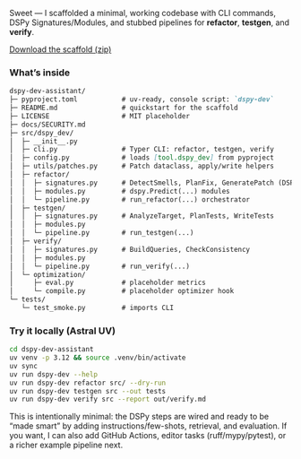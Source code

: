 Sweet — I scaffolded a minimal, working codebase with CLI commands, DSPy Signatures/Modules, and stubbed pipelines for **refactor**, **testgen**, and **verify**.

[Download the scaffold (zip)](sandbox:/mnt/data/dspy-dev-assistant.zip)

### What’s inside

```markdown
dspy-dev-assistant/
├─ pyproject.toml           # uv-ready, console script: `dspy-dev`
├─ README.md                # quickstart for the scaffold
├─ LICENSE                  # MIT placeholder
├─ docs/SECURITY.md
├─ src/dspy_dev/
│  ├─ __init__.py
│  ├─ cli.py                # Typer CLI: refactor, testgen, verify
│  ├─ config.py             # loads [tool.dspy_dev] from pyproject
│  ├─ utils/patches.py      # Patch dataclass, apply/write helpers
│  ├─ refactor/
│  │  ├─ signatures.py      # DetectSmells, PlanFix, GeneratePatch (DSPy)
│  │  ├─ modules.py         # dspy.Predict(...) modules
│  │  └─ pipeline.py        # run_refactor(...) orchestrator
│  ├─ testgen/
│  │  ├─ signatures.py      # AnalyzeTarget, PlanTests, WriteTests
│  │  ├─ modules.py
│  │  └─ pipeline.py        # run_testgen(...)
│  ├─ verify/
│  │  ├─ signatures.py      # BuildQueries, CheckConsistency
│  │  ├─ modules.py
│  │  └─ pipeline.py        # run_verify(...)
│  └─ optimization/
│     ├─ eval.py            # placeholder metrics
│     └─ compile.py         # placeholder optimizer hook
└─ tests/
   └─ test_smoke.py         # imports CLI
```

### Try it locally (Astral UV)

```bash
cd dspy-dev-assistant
uv venv -p 3.12 && source .venv/bin/activate
uv sync
uv run dspy-dev --help
uv run dspy-dev refactor src/ --dry-run
uv run dspy-dev testgen src --out tests
uv run dspy-dev verify src --report out/verify.md
```

This is intentionally minimal: the DSPy steps are wired and ready to be “made smart” by adding instructions/few-shots, retrieval, and evaluation. If you want, I can also add GitHub Actions, editor tasks (ruff/mypy/pytest), or a richer example pipeline next.
